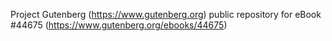 Project Gutenberg (https://www.gutenberg.org) public repository for eBook #44675 (https://www.gutenberg.org/ebooks/44675)
